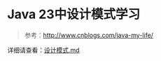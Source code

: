 # Java 23中设计模式学习

> 参考：http://www.cnblogs.com/java-my-life/

详细请查看：[设计模式.md](https://github.com/javasunCN/design/blob/master/design/src/%E8%AE%BE%E8%AE%A1%E6%A8%A1%E5%BC%8F.md)
